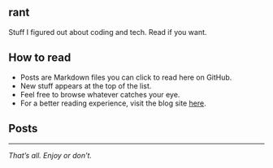 ## rant

Stuff I figured out about coding and tech. Read if you want.

## How to read

- Posts are Markdown files you can click to read here on GitHub.  
- New stuff appears at the top of the list.  
- Feel free to browse whatever catches your eye.  
- For a better reading experience, visit the blog site [here](https://othmaneataallah.github.io/rant/).

## Posts

---

*That’s all. Enjoy or don’t.*
